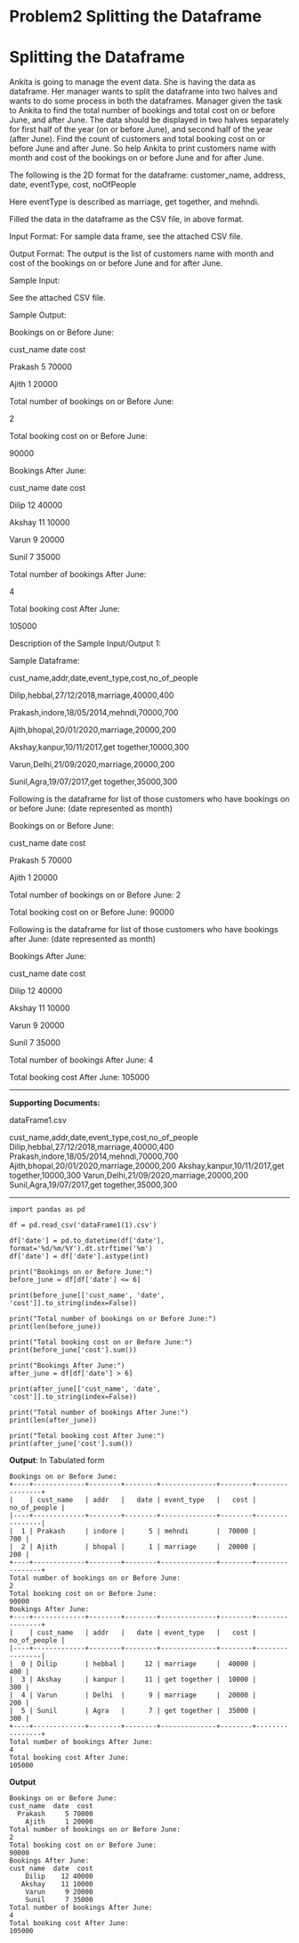 # Problem2 Splitting the Dataframe

# Splitting the Dataframe

Ankita is going to manage the event data. She is having the data as dataframe. Her manager wants to split the dataframe into two halves and wants to do some process in both the dataframes. Manager given the task to Ankita to find the total number of bookings and total cost on or before June, and after June. The data should be displayed in two halves separately for first half of the year (on or before June), and second half of the year (after June). Find the count of customers and total booking cost on or before June and after June.
So help Ankita to print customers name with month and cost of the bookings on or before June and for after June.

The following is the 2D format for the dataframe:
customer_name, address, date, eventType, cost, noOfPeople

Here eventType is described as marriage, get together, and mehndi.   

Filled the data in the dataframe as the CSV file, in above format.

Input Format:
For sample data frame, see the attached CSV file.

Output Format:
The output is the list of customers name with month and cost of the bookings on or before June and for after June.

Sample Input:

See the attached CSV file.

Sample Output:  

Bookings on or Before June:

cust_name  date   cost

Prakash     5  70000

Ajith     1  20000

Total number of bookings on or Before June: 

2

Total booking cost on or Before June: 

90000

Bookings After June:

cust_name  date   cost

Dilip    12  40000

Akshay    11  10000

Varun     9  20000

Sunil     7  35000

Total number of bookings After June: 

4

Total booking cost After June: 

105000

Description of the Sample Input/Output 1:

Sample Dataframe:     

cust_name,addr,date,event_type,cost,no_of_people

Dilip,hebbal,27/12/2018,marriage,40000,400

Prakash,indore,18/05/2014,mehndi,70000,700

Ajith,bhopal,20/01/2020,marriage,20000,200

Akshay,kanpur,10/11/2017,get together,10000,300

Varun,Delhi,21/09/2020,marriage,20000,200

Sunil,Agra,19/07/2017,get together,35000,300

Following is the dataframe for list of those customers who have bookings on or before June:  (date represented as month)

Bookings on or Before June:

cust_name  date   cost

Prakash     5  70000

Ajith     1  20000

Total number of bookings on or Before June: 2

Total booking cost on or Before June: 90000

Following is the dataframe for list of those customers who have bookings after June: (date represented as month)

Bookings After June:

cust_name  date   cost

Dilip    12  40000

Akshay    11  10000

Varun     9  20000

Sunil     7  35000

Total number of bookings After June: 4

Total booking cost After June: 105000

* * *
**Supporting Documents:**

dataFrame1.csv

cust_name,addr,date,event_type,cost,no_of_people
Dilip,hebbal,27/12/2018,marriage,40000,400
Prakash,indore,18/05/2014,mehndi,70000,700
Ajith,bhopal,20/01/2020,marriage,20000,200
Akshay,kanpur,10/11/2017,get together,10000,300
Varun,Delhi,21/09/2020,marriage,20000,200
Sunil,Agra,19/07/2017,get together,35000,300

* * *

```
import pandas as pd

df = pd.read_csv('dataFrame1(1).csv')

df['date'] = pd.to_datetime(df['date'], format='%d/%m/%Y').dt.strftime('%m')
df['date'] = df['date'].astype(int)

print("Bookings on or Before June:")
before_june = df[df['date'] <= 6]

print(before_june[['cust_name', 'date', 'cost']].to_string(index=False))

print("Total number of bookings on or Before June:")
print(len(before_june))

print("Total booking cost on or Before June:")
print(before_june['cost'].sum())

print("Bookings After June:")
after_june = df[df['date'] > 6]

print(after_june[['cust_name', 'date', 'cost']].to_string(index=False))

print("Total number of bookings After June:")
print(len(after_june))

print("Total booking cost After June:")
print(after_june['cost'].sum())

```

**Output**: In Tabulated form
```
Bookings on or Before June:
+----+-------------+--------+--------+--------------+--------+----------------+
|    | cust_name   | addr   |   date | event_type   |   cost |   no_of_people |
|----+-------------+--------+--------+--------------+--------+----------------|
|  1 | Prakash     | indore |      5 | mehndi       |  70000 |            700 |
|  2 | Ajith       | bhopal |      1 | marriage     |  20000 |            200 |
+----+-------------+--------+--------+--------------+--------+----------------+
Total number of bookings on or Before June:
2
Total booking cost on or Before June:
90000
Bookings After June:
+----+-------------+--------+--------+--------------+--------+----------------+
|    | cust_name   | addr   |   date | event_type   |   cost |   no_of_people |
|----+-------------+--------+--------+--------------+--------+----------------|
|  0 | Dilip       | hebbal |     12 | marriage     |  40000 |            400 |
|  3 | Akshay      | kanpur |     11 | get together |  10000 |            300 |
|  4 | Varun       | Delhi  |      9 | marriage     |  20000 |            200 |
|  5 | Sunil       | Agra   |      7 | get together |  35000 |            300 |
+----+-------------+--------+--------+--------------+--------+----------------+
Total number of bookings After June:
4
Total booking cost After June:
105000

```

**Output**
```
Bookings on or Before June:
cust_name  date  cost
  Prakash     5 70000
    Ajith     1 20000
Total number of bookings on or Before June:
2
Total booking cost on or Before June:
90000
Bookings After June:
cust_name  date  cost
    Dilip    12 40000
   Akshay    11 10000
    Varun     9 20000
    Sunil     7 35000
Total number of bookings After June:
4
Total booking cost After June:
105000
```